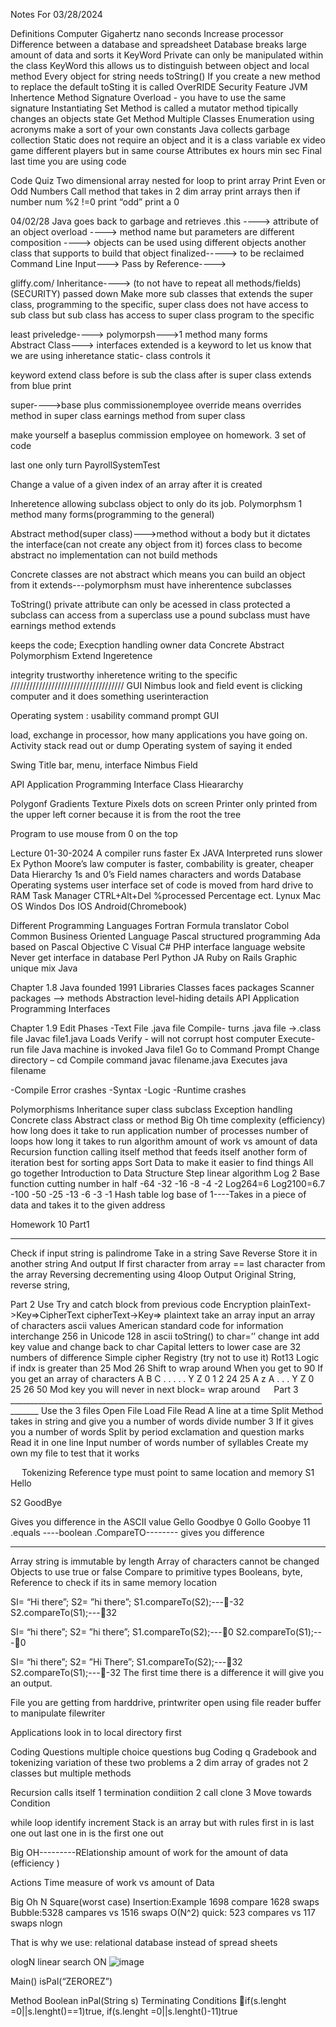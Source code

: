 Notes For 03/28/2024

Definitions
Computer Gigahertz nano seconds
Increase processor
Difference between a database and spreadsheet
Database breaks large amount of data and sorts it
KeyWord Private can only be manipulated within the class
KeyWord this allows us to distinguish between object and local method
Every object for string needs toString()
If you create a new method to replace the default toSting it is called OverRIDE 
Security Feature JVM
Inhertence
Method Signature 
Overload - you have to use the same signature
Instantiating 
Set Method is called a mutator method tipically changes an objects state
Get Method
Multiple Classes
Enumeration using acronyms make a sort of your own constants
Java collects garbage collection
Static does not require an object and it is a class variable ex video game different players but in same course
Attributes ex hours min sec
Final last time you are using code

Code Quiz
Two dimensional array nested for loop to print array
Print Even or Odd Numbers
Call method that takes in 2 dim array print arrays then 
if number num %2 !=0 print “odd” print a 0

04/02/28
Java goes back to garbage and retrieves 
.this ----> attribute of an object
overload ----> method name but parameters are different
composition ----> objects can be used using different objects another class that supports to build that object
finalized-----> to be reclaimed
Command Line Input--->
Pass by Reference---->

gliffy.com/
Inheritance----> (to not have to repeat all methods/fields) (SECURITY) passed down Make more sub classes that extends the super class, programming to the specific, 
super class does not have access to sub class but sub class has access to super class
program to the specific 

least priveledge---->
polymorpsh--->1 method many forms  
Abstract Class---> interfaces
extended is a keyword to let us know that we are using inheretance
static- class controls it

keyword extend class before is sub the class after is super class
extends from blue print

super---->base plus commissionemployee
override means overrides method in super class
earnings method from super class

make yourself a baseplus commission employee on homework.
3 set of code

last one only turn PayrollSystemTest

Change  a value of a given index of an array after it is created

Inheretence allowing subclass object to only do its job.
Polymorphsm 1 method many forms(programming to the general)

Abstract method(super class)--->method without a body but it dictates the interface(can not create any object from it)
forces class to become abstract no implementation can not build methods

Concrete classes are not abstract which means you can build an object from it
extends---polymorphsm must have inherentence subclasses

ToString()
private attribute can only be acessed in class
protected a subclass can access from a superclass use a pound
subclass must have earnings method
extends

keeps the code;
Execption handling owner data
Concrete Abstract Polymorphism Extend Ingeretence

integrity trustworthy
inheretence writing to the specific
////////////////////////////////////
GUI
Nimbus look and field
event is clicking computer and it does something
userinteraction 

Operating system : usability
command prompt GUI

load, exchange in processor, how many applications you have going on.
Activity stack read out or dump
Operating system of saying it ended

Swing
Title bar, menu, 
interface
Nimbus Field

API Application Programming Interface
Class Hieararchy

Polygonf Gradients Texture
Pixels dots on screen
Printer only printed from the upper left corner because it is from the root the tree

Program to use mouse from 0 on the top

Lecture 01-30-2024
A compiler runs faster Ex JAVA
Interpreted runs slower Ex Python
Moore’s law computer is faster, combability is greater, cheaper
Data Hierarchy 1s and 0’s
Field names characters and words
Database
Operating systems user interface set of code is moved from hard drive to RAM
Task Manager CTRL+Alt+Del %processed Percentage ect.
Lynux Mac OS Windos Dos IOS Android(Chromebook)

Different Programming Languages
Fortran Formula translator
Cobol Common Business Oriented Language
Pascal structured programming
Ada based on Pascal
Objective C
Visual C#
PHP interface language website
Never get interface in database
Perl
Python
JA
Ruby on Rails Graphic unique mix
Java




Chapter 1.8
Java founded 1991
Libraries Classes faces packages
Scanner packages –> methods 
Abstraction level-hiding details
API Application Programming Interfaces

Chapter 1.9
Edit Phases -Text File .java file
Compile- turns   .java file ->.class file
		Javac file1.java
Loads
Verify - will not corrupt host computer
Execute- run file Java machine is invoked
			Java file1
Go to Command Prompt
Change directory – cd
Compile command javac filename.java
Executes java filename

-Compile Error crashes
-Syntax
-Logic
-Runtime crashes



Polymorphisms
Inheritance super class subclass
Exception handling
Concrete class
Abstract class or method
Big Oh time complexity (efficiency) how long does it take to run application number of processes number of loops how long it takes to run algorithm amount of work vs amount of data
Recursion function calling itself method that feeds itself another form of iteration best for sorting apps
Sort Data to make it easier to find things
All go together 
Introduction to Data Structure
Step linear algorithm Log 2 Base function cutting number in half
-64
-32
-16
-8
-4
-2
Log264=6
Log2100=6.7
-100
-50
-25
-13
-6
-3
-1
Hash table log base of 1----Takes in a piece of data and takes it to the given address


Homework 10
Part1
________________________________________________________________________________

Check if input string is palindrome
Take in a string 
Save
Reverse
Store it in another string
And output
If first character from array == last character from the array
Reversing decrementing using 4loop
Output Original String, reverse string, 
 

Part 2
Use Try and catch block from previous code
Encryption
plainText->Key=>CipherText
cipherText->Key=> plaintext
take an array input an array of characters
ascii values American standard code for information interchange 256 in Unicode 128 in ascii
toString() to char=’’
change int add key value and change back to char
Capital letters to lower case are 32 numbers of difference
Simple cipher 
Registry (try not to use it)
Rot13 
Logic if indx is greater than 25 
Mod 26
Shift to wrap around
When you get to 90
If you get an array of characters
A	B	C	.	.	.	.	.	Y	Z
0		1	2								24	25
A			z	A	.	.	.	Y	Z
0				25		26						50
Mod key you will never in next block= wrap around
 
Part 3 _____________________________________________________________________________________
Use the 3 files
Open File
Load File
Read A line at a time
Split Method takes in string and give you a number of words divide number 3
If it gives you a number of words
Split by period exclamation and question marks
Read it in one line
Input number of words number of syllables
Create my own my file to test that it works


 
Tokenizing
Reference type must point to same location and memory
S1 Hello

S2 GoodBye

Gives you difference in the ASCII value 
Gello
Goodbye
0
Gollo
Goobye
11
.equals ----boolean
.CompareTO-------- gives you difference

  _ _____________________________________________________________________________________
Array string is immutable by length
Array of characters cannot be changed
Objects to use true or false
Compare to primitive types Booleans, byte,
Reference to check if its in same memory location







SI= “Hi there”;
S2= ”hi there”;
S1.compareTo(S2);----32
S2.compareTo(S1);---32

SI= “hi there”;
S2= ”hi there”;
S1.compareTo(S2);---0
S2.compareTo(S1);---0

SI= “hi there”;
S2= ”Hi There”;
S1.compareTo(S2);---32
S2.compareTo(S1);----32
The first time there is a difference it will give you an output.

File you are getting from harddrive, printwriter
open using file reader
buffer to manipulate
filewriter

Applications look in to local directory first


Coding Questions multiple choice questions bug Coding q Gradebook and tokenizing variation of these two problems a 2 dim array of grades not 2 classes but multiple methods

Recursion calls itself
1 termination condiition
2 call clone
3 Move towards Condition

while loop
identify
increment
Stack is an array but with rules first in is last one out last one in is the first one out

Big OH---------RElationship amount of work for the amount of data (efficiency )

Actions
Time measure of work vs amount of Data

Big Oh N Square(worst case)
Insertion:Example 1698 compare 1628 swaps
Bubble:5328 campares vs 1516 swaps O(N^2)
quick: 523 compares vs 117 swaps nlogn

That is why we use:
relational database instead of spread sheets

ologN linear search
ON 
![image](https://github.com/gegex08/Java/assets/16494040/0e77de54-7cbc-4c91-a601-2eae441cf049)

 
	
	
	
Main()	isPal(“ZEROREZ”)

Method Boolean inPal(String s)
Terminating Conditions if(s.lenght =0||s.lenght()==1)true, if(s.lenght =0||s.lenght()-11)true
